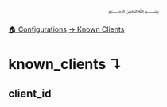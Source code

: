 <p align=center>
   ﷽
</p>

[🏠 Configurations](/docs/CONFIGURATION.md)
[→ Known Clients](/docs/configurations/known_clients.md)

# known_clients ↴
## client_id



